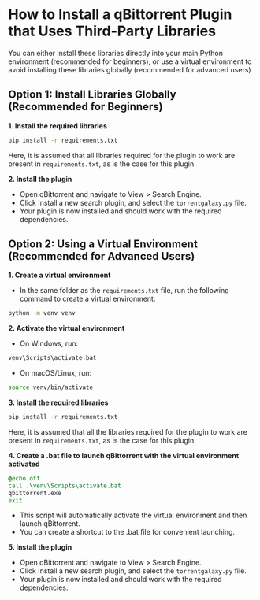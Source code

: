 # How to Install a qBittorrent Plugin that Uses Third-Party Libraries

You can either install these libraries directly into your main Python environment (recommended for beginners), or use a virtual environment to avoid installing these libraries globally (recommended for advanced users)

## Option 1: Install Libraries Globally (Recommended for Beginners)

**1. Install the required libraries**
```bash
pip install -r requirements.txt
```
Here, it is assumed that all libraries required for the plugin to work are present in `requirements.txt`, as is the case for this plugin

**2. Install the plugin**
- Open qBittorrent and navigate to View > Search Engine.
- Click Install a new search plugin, and select the `torrentgalaxy.py` file.
- Your plugin is now installed and should work with the required dependencies.

## Option 2: Using a Virtual Environment (Recommended for Advanced Users)

**1. Create a virtual environment**
- In the same folder as the `requirements.txt` file, run the following command to create a virtual environment:
```bash
python -m venv venv
```
**2. Activate the virtual environment**
- On Windows, run:
```bash
venv\Scripts\activate.bat
```

- On macOS/Linux, run:
```bash
source venv/bin/activate
```

**3. Install the required libraries**
```bash
pip install -r requirements.txt
```
Here, it is assumed that all the libraries required for the plugin to work are present in `requirements.txt`, as is the case for this plugin.

**4. Create a .bat file to launch qBittorrent with the virtual environment activated**
```bat
@echo off
call .\venv\Scripts\activate.bat
qbittorrent.exe
exit
```
- This script will automatically activate the virtual environment and then launch qBittorrent.
- You can create a shortcut to the .bat file for convenient launching.

**5. Install the plugin**
- Open qBittorrent and navigate to View > Search Engine.
- Click Install a new search plugin, and select the `torrentgalaxy.py` file.
- Your plugin is now installed and should work with the required dependencies.
